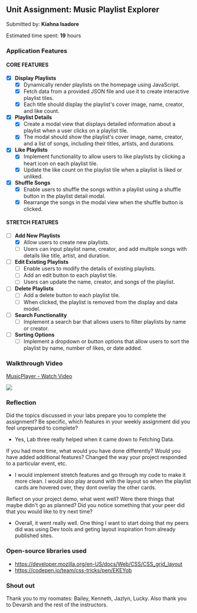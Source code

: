 ## Unit Assignment: Music Playlist Explorer

Submitted by: **Kiahna Isadore**

Estimated time spent: **19** hours 


### Application Features

#### CORE FEATURES

- [X] **Display Playlists**
  - [X] Dynamically render playlists on the homepage using JavaScript.
  - [X] Fetch data from a provided JSON file and use it to create interactive playlist tiles.
  - [X] Each title should display the playlist's cover image, name, creator, and like count.

- [X] **Playlist Details**
  - [X] Create a modal view that displays detailed information about a playlist when a user clicks on a playlist tile.
  - [X] The modal should show the playlist's cover image, name, creator, and a list of songs, including their titles, artists, and durations.

- [X] **Like Playlists**
  - [X] Implement functionality to allow users to like playlists by clicking a heart icon on each playlist tile.
  - [X] Update the like count on the playlist tile when a playlist is liked or unliked.

- [X] **Shuffle Songs**
  - [X] Enable users to shuffle the songs within a playlist using a shuffle button in the playlist detail modal.
  - [X] Rearrange the songs in the modal view when the shuffle button is clicked.

#### STRETCH FEATURES

- [ ] **Add New Playlists**
  - [X] Allow users to create new playlists.
  - [ ] Users can input playlist name, creator, and add multiple songs with details like title, artist, and duration.

- [ ] **Edit Existing Playlists**
  - [ ] Enable users to modify the details of existing playlists.
  - [ ] Add an edit button to each playlist tile.
  - [ ] Users can update the name, creator, and songs of the playlist.

- [ ] **Delete Playlists**
  - [ ] Add a delete button to each playlist tile.
  - [ ] When clicked, the playlist is removed from the display and data model.

- [ ] **Search Functionality**
  - [ ] Implement a search bar that allows users to filter playlists by name or creator.

- [ ] **Sorting Options**
  - [ ] Implement a dropdown or button options that allow users to sort the playlist by name, number of likes, or date added.

### Walkthrough Video

<div>
    <a href="https://www.loom.com/share/7ae99fd246b3496ba8f4acf7f8c094ed">
      <p>MusicPlayer - Watch Video</p>
    </a>
    <a href="https://www.loom.com/share/7ae99fd246b3496ba8f4acf7f8c094ed">
      <img style="max-width:300px;" src="https://cdn.loom.com/sessions/thumbnails/7ae99fd246b3496ba8f4acf7f8c094ed-1718242830791-with-play.gif">
    </a>
  </div>

### Reflection

Did the topics discussed in your labs prepare you to complete the assignment? Be specific, which features in your weekly assignment did you feel unprepared to complete?

* Yes, Lab three really helped when it came down to Fetching Data.

If you had more time, what would you have done differently? Would you have added additional features? Changed the way your project responded to a particular event, etc.
  
* I would implement stretch features and go through my code to make it more clean. I would also play around with the layout so when the playlist cards are hovered over, they dont overlay the other cards.

Reflect on your project demo, what went well? Were there things that maybe didn't go as planned? Did you notice something that your peer did that you would like to try next time?

* Overall, it went really well. One thing I want to start doing that my peers did was using Dev tools and geting layout inspiration from already published sites.

### Open-source libraries used

- https://developer.mozilla.org/en-US/docs/Web/CSS/CSS_grid_layout
- https://codepen.io/team/css-tricks/pen/EKEYob

### Shout out

Thank you to my roomates: Bailey, Kenneth, Jazlyn, Lucky. Also thank you to Devarsh and the rest of the instructors. 
